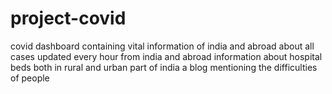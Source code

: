 # project-covid
covid dashboard containing vital information of india and abroad
about all cases updated every hour from india and abroad
information about hospital beds both in rural and urban part of india
a blog mentioning the difficulties of people

